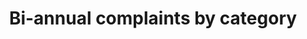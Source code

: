 ---
schema: default
title: Bi-annual complaints by category
organization: Dundee City Council
notes: The percentage of complaints recorded by the Council in each six month period in each of the categories included in the model Complaint Handling Procedure in Local Authorities.
resources:

  - name: Bi-annual complaints by category XLSX
  - url: https://data.dundeecity.gov.uk/dataset/41e1205d-ab77-49cb-ae49-941a2e964269/resource/67d2ccd8-24a6-43de-9210-e563bce76039/download/ibill-findlaycomplaints-by-nature.xlsx
  - format: XLSX

license: Open Government Licence 3.0 (United Kingdom)
category:

  - Complaints


  - 

maintainer: Tim Wisniewski
maintainer_email: tim@timwis.com
---